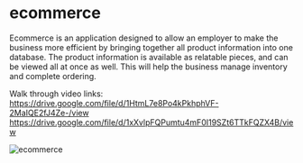 # ecommerce
Ecommerce is an application designed to allow an employer to make the business more efficient by bringing together all product information into one database.  The product information is available as relatable pieces, and can be viewed all at once as well. This will help the business manage inventory and complete ordering.

Walk through video links: 
https://drive.google.com/file/d/1HtmL7e8Po4kPkhphVF-2MaIQE2fJ4Ze-/view
https://drive.google.com/file/d/1xXvlpFQPumtu4mF0I19SZt6TTkFQZX4B/view

![ecommerce](https://user-images.githubusercontent.com/79176079/126211381-80091872-4e31-4463-98df-ce7f577117cc.PNG)

